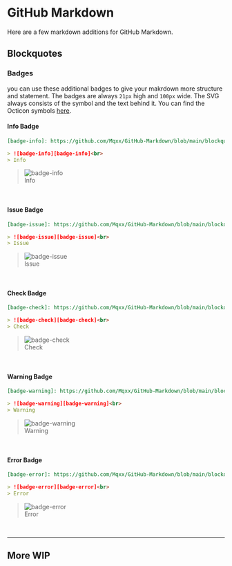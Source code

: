 # GitHub Markdown

Here are a few markdown additions for GitHub Markdown.

## Blockquotes

### Badges

you can use these additional badges to give your makrdown more structure and statement. The badges are always `21px` high and `100px` wide. The SVG always consists of the symbol and the text behind it. You can find the Octicon symbols [here](https://primer.style/octicons/).

#### Info Badge

```md
[badge-info]: https://github.com/Mqxx/GitHub-Markdown/blob/main/blockquotes/badge/info.svg 'Info'

> ![badge-info][badge-info]<br>
> Info
```
[badge-info]: https://github.com/Mqxx/GitHub-Markdown/blob/main/blockquotes/badge/info.svg 'Info'

> ![badge-info][badge-info]<br>
> Info

<br>

#### Issue Badge

```md
[badge-issue]: https://github.com/Mqxx/GitHub-Markdown/blob/main/blockquotes/badge/issue.svg 'Issue'

> ![badge-issue][badge-issue]<br>
> Issue
```
[badge-issue]: https://github.com/Mqxx/GitHub-Markdown/blob/main/blockquotes/badge/issue.svg 'Issue'

> ![badge-issue][badge-issue]<br>
> Issue

<br>

#### Check Badge

```md
[badge-check]: https://github.com/Mqxx/GitHub-Markdown/blob/main/blockquotes/badge/check.svg 'Check'

> ![badge-check][badge-check]<br>
> Check
```
[badge-check]: https://github.com/Mqxx/GitHub-Markdown/blob/main/blockquotes/badge/check.svg 'Check'

> ![badge-check][badge-check]<br>
> Check

<br>

#### Warning Badge

```md
[badge-warning]: https://github.com/Mqxx/GitHub-Markdown/blob/main/blockquotes/badge/warning.svg 'Warning'

> ![badge-warning][badge-warning]<br>
> Warning
```
[badge-warning]: https://github.com/Mqxx/GitHub-Markdown/blob/main/blockquotes/badge/warning.svg 'Warning'

> ![badge-warning][badge-warning]<br>
> Warning

<br>

#### Error Badge

```md
[badge-error]: https://github.com/Mqxx/GitHub-Markdown/blob/main/blockquotes/badge/error.svg 'Error'

> ![badge-error][badge-error]<br>
> Error
```
[badge-error]: https://github.com/Mqxx/GitHub-Markdown/blob/main/blockquotes/badge/error.svg 'Error'

> ![badge-error][badge-error]<br>
> Error

<br>

---

## More WIP
